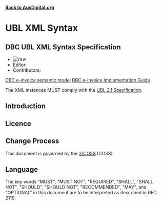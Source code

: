 **[Back to AusDigital.org](http://ausdigital.org/)**

# UBL XML Syntax

## DBC UBL XML Syntax Specification

 * ![raw](http://rfc.unprotocols.org/spec:2/COSS/raw.svg)
 * Editor: 
 * Contributors: 

[DBC e-invoice semantic model](https://github.com/ausdigital/dbc-specs/blob/master/eInvoicing_Semantic_Model_v1.0.pdf) 
[DBC e-invoice Implementation Guide](https://github.com/ausdigital/dbc-specs/blob/master/eInvoicing_Implementation_Guide_v1.0.pdf) 

The XML instances MUST comply with the [UBL 2.1 Specification](http://docs.oasis-open.org/ubl/UBL-2.1.html).

## Introduction


## Licence


## Change Process

This document is governed by the [2/COSS](http://rfc.unprotocols.org/spec:2/COSS/) (COSS).


## Language

The key words "MUST", "MUST NOT", "REQUIRED", "SHALL", "SHALL NOT", "SHOULD", "SHOULD NOT", "RECOMMENDED", "MAY", and "OPTIONAL" in this document are to be interpreted as described in RFC 2119.

